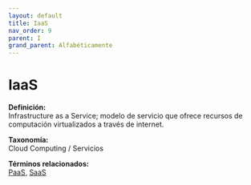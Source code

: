 ```yaml
---
layout: default
title: IaaS
nav_order: 9
parent: I
grand_parent: Alfabéticamente
---
```


# IaaS

**Definición:**  
Infrastructure as a Service; modelo de servicio que ofrece recursos de computación virtualizados a través de internet.

**Taxonomía:**  
Cloud Computing / Servicios

**Términos relacionados:**  
[PaaS](https://maleniski.github.io/diccionario-angl-tec-mx/docs/alfabeticamente/P/paas.html), [SaaS](https://maleniski.github.io/diccionario-angl-tec-mx/docs/alfabeticamente/S/saas.html)
